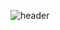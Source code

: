 
![header](https://capsule-render.vercel.app/api?type=waving&color=pink&height=250&section=header&text=SOKURI_CODE&fontSize=90)
